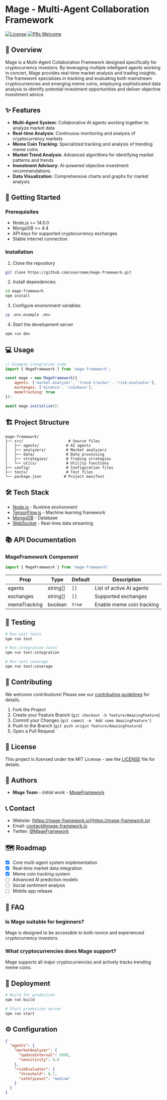 # Mage - Multi-Agent Collaboration Framework

[![License](https://img.shields.io/badge/license-MIT-blue.svg)](LICENSE)
[![PRs Welcome](https://img.shields.io/badge/PRs-welcome-brightgreen.svg)](CONTRIBUTING.md)

## 📖 Overview

Mage is a Multi-Agent Collaboration Framework designed specifically for cryptocurrency investors. By leveraging multiple intelligent agents working in concert, Mage provides real-time market analysis and trading insights. The framework specializes in tracking and evaluating both mainstream cryptocurrencies and emerging meme coins, employing sophisticated data analysis to identify potential investment opportunities and deliver objective investment advice.

## ✨ Features

- **Multi-Agent System**: Collaborative AI agents working together to analyze market data
- **Real-time Analysis**: Continuous monitoring and analysis of cryptocurrency markets
- **Meme Coin Tracking**: Specialized tracking and analysis of trending meme coins
- **Market Trend Analysis**: Advanced algorithms for identifying market patterns and trends
- **Investment Advisory**: AI-powered objective investment recommendations
- **Data Visualization**: Comprehensive charts and graphs for market analysis

## 🚀 Getting Started

### Prerequisites

- Node.js >= 14.0.0
- MongoDB >= 4.4
- API keys for supported cryptocurrency exchanges
- Stable internet connection

### Installation

1. Clone the repository
```bash
git clone https://github.com/username/mage-framework.git
```

2. Install dependencies
```bash
cd mage-framework
npm install
```

3. Configure environment variables
```bash
cp .env.example .env
```

4. Start the development server
```bash
npm run dev
```

## 💻 Usage

```javascript
// Example integration code
import { MageFramework } from 'mage-framework';

const mage = new MageFramework({
    agents: ['market-analyzer', 'trend-tracker', 'risk-evaluator'],
    exchanges: ['binance', 'coinbase'],
    memeTracking: true
});

await mage.initialize();
```

## 🏗️ Project Structure

```
mage-framework/
├── src/                    # Source files
│   ├── agents/            # AI agents
│   ├── analyzers/         # Market analyzers
│   ├── data/              # Data processing
│   ├── strategies/        # Trading strategies
│   └── utils/             # Utility functions
├── config/                # Configuration files
├── tests/                 # Test files
└── package.json          # Project manifest
```

## 🛠️ Tech Stack

- [Node.js](https://nodejs.org/) - Runtime environment
- [TensorFlow.js](https://www.tensorflow.org/js) - Machine learning framework
- [MongoDB](https://www.mongodb.com/) - Database
- [WebSocket](https://developer.mozilla.org/en-US/docs/Web/API/WebSocket) - Real-time data streaming

## 📚 API Documentation

### MageFramework Component

```typescript
import { MageFramework } from 'mage-framework'
```

| Prop | Type | Default | Description |
|------|------|---------|-------------|
| agents | string[] | `[]` | List of active AI agents |
| exchanges | string[] | `[]` | Supported exchanges |
| memeTracking | boolean | `true` | Enable meme coin tracking |

## 🧪 Testing

```bash
# Run unit tests
npm run test

# Run integration tests
npm run test:integration

# Run test coverage
npm run test:coverage
```

## 🤝 Contributing

We welcome contributions! Please see our [contributing guidelines](CONTRIBUTING.md) for details.

1. Fork the Project
2. Create your Feature Branch (`git checkout -b feature/AmazingFeature`)
3. Commit your Changes (`git commit -m 'Add some AmazingFeature'`)
4. Push to the Branch (`git push origin feature/AmazingFeature`)
5. Open a Pull Request

## 📜 License

This project is licensed under the MIT License - see the [LICENSE](LICENSE) file for details.

## 👥 Authors

- **Mage Team** - *Initial work* - [MageFramework](https://github.com/mage-framework)

## 📞 Contact

- Website: [https://mage-framework.io](https://mage-framework.io)
- Email: contact@mage-framework.io
- Twitter: [@MageFramework](https://twitter.com/mageframework)

## 🗺️ Roadmap

- [x] Core multi-agent system implementation
- [x] Real-time market data integration
- [x] Meme coin tracking system
- [ ] Advanced AI prediction models
- [ ] Social sentiment analysis
- [ ] Mobile app release

## 💬 FAQ

### Is Mage suitable for beginners?
Mage is designed to be accessible to both novice and experienced cryptocurrency investors.

### What cryptocurrencies does Mage support?
Mage supports all major cryptocurrencies and actively tracks trending meme coins.

## 🚀 Deployment

```bash
# Build for production
npm run build

# Start production server
npm run start
```

## ⚙️ Configuration

```json
{
  "agents": {
    "marketAnalyzer": {
      "updateInterval": 5000,
      "sensitivity": 0.8
    },
    "riskEvaluator": {
      "threshold": 0.7,
      "safetyLevel": "medium"
    }
  }
}